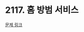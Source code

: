# 2117. 홈 방범 서비스

[문제 링크](https://swexpertacademy.com/main/talk/solvingClub/problemView.do?solveclubId=AZC_w6Z6yygDFAQW&contestProbId=AV5V61LqAf8DFAWu&probBoxId=AZDJUP6q-gMDFAVs&type=PROBLEM&problemBoxTitle=8d_practice&problemBoxCnt=1)